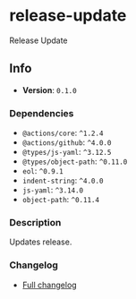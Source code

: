 # release-update

Release Update

## Info

- **Version**: `0.1.0`

### Dependencies

- `@actions/core`: `^1.2.4`
- `@actions/github`: `^4.0.0`
- `@types/js-yaml`: `^3.12.5`
- `@types/object-path`: `^0.11.0`
- `eol`: `^0.9.1`
- `indent-string`: `^4.0.0`
- `js-yaml`: `^3.14.0`
- `object-path`: `^0.11.4`


### Description

Updates release.

### Changelog

- [Full changelog](changelog.md)
